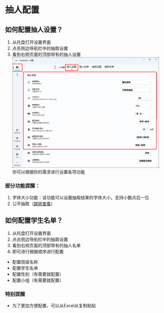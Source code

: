 # 抽人配置

<ArticleMetadata />

## 如何配置抽人设置？
1. 从托盘打开设置界面
2. 点击侧边导航栏中的抽取设置
3. 看到右侧页面的顶部带有的抽人设置
![设置界面](images/ep-2.png)  
你可以根据你的需求进行设置各项功能
### 部分功能提醒：
1. 字体大小功能：该功能可以设置抽取结果的字体大小，支持小数点后一位
2. 公平抽取（[跳转查看](./dynamic-weight.md)）

## 如何配置学生名单？
1. 从托盘打开设置界面
2. 点击侧边导航栏中的抽取设置
3. 看到右侧页面的顶部带有的抽人名单
4. 即可进行根据顺序进行配置
- 配置班级名称
- 配置学生名单
- 配置性别（有需要就配置）
- 配置小组（有需要就配置）
### 特别提醒
- 为了更加方便配置，可以从Excel从复制粘贴
